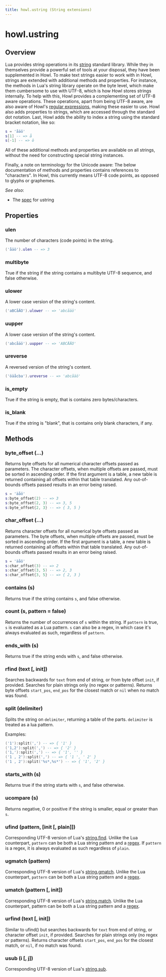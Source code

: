 ```yaml
---
title: howl.ustring (String extensions)
---
```


# howl.ustring

## Overview

Lua provides string operations in its [string] standard library. While they in
themselves provide a powerful set of tools at your disposal, they have been
supplemented in Howl. To make text strings easier to work with in Howl, strings
are extended with additional methods and properties. For instance, the methods
in Lua's string library operate on the byte level, which make them cumbersome to
use with UTF-8, which is how Howl stores strings internally. To help with this,
Howl provides a complementing set of UTF-8 aware operations. These operations,
apart from being UTF-8 aware, are also aware of Howl's [regular
expressions](regex.html), making these easier to use. Howl also adds properties
to strings, which are accessed through the standard dot notation. Last, Howl
adds the ability to index a string using the standard bracket notation, like so:

```lua
s = 'åäö'
s[1] -- => å
s[-1] -- => ö
```

All of these additional methods and properties are available on all strings,
without the need for constructing special string instances.

Finally, a note on terminology for the Unicode aware: The below documentation of
methods and properties contains references to "characters". In Howl, this
currently means UTF-8 code points, as opposed to glyphs or graphemes.

_See also_:

- The [spec](../spec/ustring_spec.html) for ustring

## Properties

### ulen

The number of characters (code points) in the string.

```lua
('åäö').ulen -- => 3
```

### multibyte

True if the string if the string contains a multibyte UTF-8 sequence, and false
otherwise.

### ulower

A lower case version of the string's content.

```lua
('aBCåÄÖ').ulower -- => 'abcåäö'
```

### uupper

A lower case version of the string's content.

```lua
('abcåäö').uupper -- => 'ABCÅÄÖ'
```

### ureverse

A reversed version of the string's content.

```lua
('öäåcba').ureverse -- => 'abcåäö'
```

### is_empty

True if the string is empty, that is contains zero bytes/characters.

### is_blank

True if the string is "blank", that is contains only blank characters, if any.

## Methods

### byte_offset (...)

Returns byte offsets for all numerical character offsets passed as parameters.
The character offsets, when multiple offsets are passed, must be sorted in
ascending order. If the first argument is a table, a new table is returned
containing all offsets within that table translated. Any out-of-bounds offsets
passed results in an error being raised.

```lua
s = 'äåö'
s:byte_offset(2) -- => 3
s:byte_offset(2, 3) -- => 3, 5
s:byte_offset{2, 3} -- => { 3, 5 }
```

### char_offset (...)

Returns character offsets for all numerical byte offsets passed as parameters.
The byte offsets, when multiple offsets are passed, must be sorted in ascending
order. If the first argument is a table, a new table is returned containing all
offsets within that table translated. Any out-of-bounds offsets passed results
in an error being raised.

```lua
s = 'äåö'
s:char_offset(3) -- => 2
s:char_offset(3, 5) -- => 2, 3
s:char_offset{3, 5} -- => { 2, 3 }
```

### contains (s)

Returns true if the string contains `s`, and false otherwise.

### count (s, pattern = false)

Returns the number of occurrences of `s` within the string. If `pattern` is true,
`s` is evaluated as a Lua pattern. `s` can also be a regex, in which case it's
always evaluated as such, regardless of `pattern`.

### ends_with (s)

Returns true if the string ends with `s`, and false otherwise.

### rfind (text [, init])

Searches backwards for `text` from end of string, or from byte offset `init`, if
provided. Searches for plain strings only (no regex or patterns).  Returns byte
offsets `start_pos`, `end_pos` for the closest match or `nil` when no match was
found.

### split (delimiter)

Splits the string on `delimiter`, returning a table of the parts. `delimiter` is
treated as a lua pattern.

Examples:

```lua
('1'):split(',') -- => { '1' }
('1,2'):split(',') -- => { '2' }
('1,'):split(',') -- => { '1', '' }
('1 , 2'):split(',') -- => { '1 ', ' 2' }
('1 , 2'):split('%s*,%s*') -- => { '1', '2' }
```

### starts_with (s)

Returns true if the string starts with `s`, and false otherwise.

### ucompare (s)

Returns negative, 0 or positive if the string is smaller, equal or greater than
`s`.

### ufind (pattern, [init [, plain]])

Corresponding UTF-8 version of Lua's [string.find]. Unlike the Lua counterpart,
`pattern` can be both a Lua string pattern and a [regex]. If `pattern` is a
regex, it is always evaluated as such regardless of `plain`.

### ugmatch (pattern)

Corresponding UTF-8 version of Lua's [string.gmatch]. Unlike the Lua
counterpart, `pattern` can be both a Lua string pattern and a [regex].

### umatch (pattern [, init])

Corresponding UTF-8 version of Lua's [string.match]. Unlike the Lua counterpart,
pattern can be both a Lua string pattern and a [regex].

### urfind (text [, init])

Similar to ufind() but searches backwards for `text` from end of string, or
character offset `init`, if provided. Searches for plain strings only (no regex
or patterns). Returns character offsets `start_pos`, `end_pos` for the closest
match, or `nil`, if no match was found.

### usub (i [, j])

Corresponding UTF-8 version of Lua's [string.sub].

[glib-regex-syntax]: https://developer.gnome.org/glib/stable/glib-regex-syntax.html
[regex]: regex.html
[string]: http://www.lua.org/manual/5.2/manual.html#6.4
[string.match]: http://www.lua.org/manual/5.2/manual.html#pdf-string.match
[string.find]: http://www.lua.org/manual/5.2/manual.html#pdf-string.find
[string.gmatch]: http://www.lua.org/manual/5.2/manual.html#pdf-string.gmatch
[string.sub]: http://www.lua.org/manual/5.2/manual.html#pdf-string.sub
